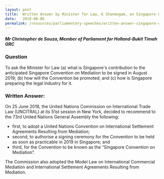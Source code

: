 ```yaml
---
layout: post
title:  Written Answer by Minister for Law, K Shanmugam, on Singapore Convention on Mediation
date:   2018-08-06
permalink: /resources/parliamentary-speeches/written-answer-singapore-convention-on-mediation
---
```


##### **Mr Christopher de Souza, Member of Parliament for Holland-Bukit Timah GRC**

### **Question**

To ask the Minister for Law (a) what is Singapore's contribution to the anticipated Singapore Convention on Mediation to be signed in August 2019; (b) how will the Convention be promoted; and (c) how is Singapore preparing the legal industry for it.


### **Written Answer:**

On 25 June 2018, the United Nations Commission on International Trade Law (UNCITRAL) at its 51st session in New York, decided to recommend to the 73rd United Nations General Assembly the following:

* first, to adopt a United Nations Convention on International Settlement Agreements Resulting from Mediation;
* second, to authorise a signing ceremony for the Convention to be held as soon as practicable in 2019 in Singapore; and
* third, for the Convention to be known as the “Singapore Convention on Mediation”.

The Commission also adopted the Model Law on International Commercial Mediation and International Settlement Agreements Resulting from Mediation.